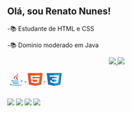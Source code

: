 ## Olá, sou Renato Nunes!

-📚 Estudante de HTML e CSS

-📚 Dominio moderado em Java



<div align="center">
<a href="https://github.com/renatonunes22">
<img height="180em" src="https://github-readme-stats.vercel.app/api?username=renatonunes22&show_icons=true&theme=tokyonight&include_all_commits=true&count_private=true"/>
<img height="160em" src="https://github-readme-stats.vercel.app/api/top-langs/?username=renatonunes22&layout=compact&langs_count=7&theme=tokyonight"/>
</div>
<div style="display: inline_block"><br>
  <img align="center" alt="Renato-Java" height="30" width="40" src="https://raw.githubusercontent.com/devicons/devicon/master/icons/java/java-original.svg">
  <img align="center" alt="Renato-HTML" height="30" width="40" src="https://raw.githubusercontent.com/devicons/devicon/master/icons/html5/html5-original.svg">
  <img align="center" alt="Renato-CSS" height="30" width="40" src="https://raw.githubusercontent.com/devicons/devicon/master/icons/css3/css3-original.svg">
</div>
    
  ##
 
<div>
  <a href="https://instagram.com/__renatonunes" target="_blank"><img src="https://img.shields.io/badge/-Instagram-%23E4405F?style=for-the-badge&logo=instagram&logoColor=white" target="_blank"></a>
   <a href="https://api.whatsapp.com/send?phone=5581996847547" target="_blank"><img src="https://img.shields.io/badge/WhatsApp-25D366?style=for-the-badge&logo=whatsapp&logoColor=white"   target= "_blank"></a>
   <a href="https://mail.google.com/mail/u/0/#inbox" target="_blank"><img src="https://img.shields.io/badge/Gmail-D14836?style=for-the-badge&logo=gmail&logoColor=white"   target= "_blank"></a>
  <a href="https://www.linkedin.com/in/renato-nunes-94280422a/" target="_blank"><img src="https://img.shields.io/badge/-LinkedIn-%230077B5?style=for-the-badge&logo=linkedin&logoColor=white" target="_blank"></a>
  </div>
